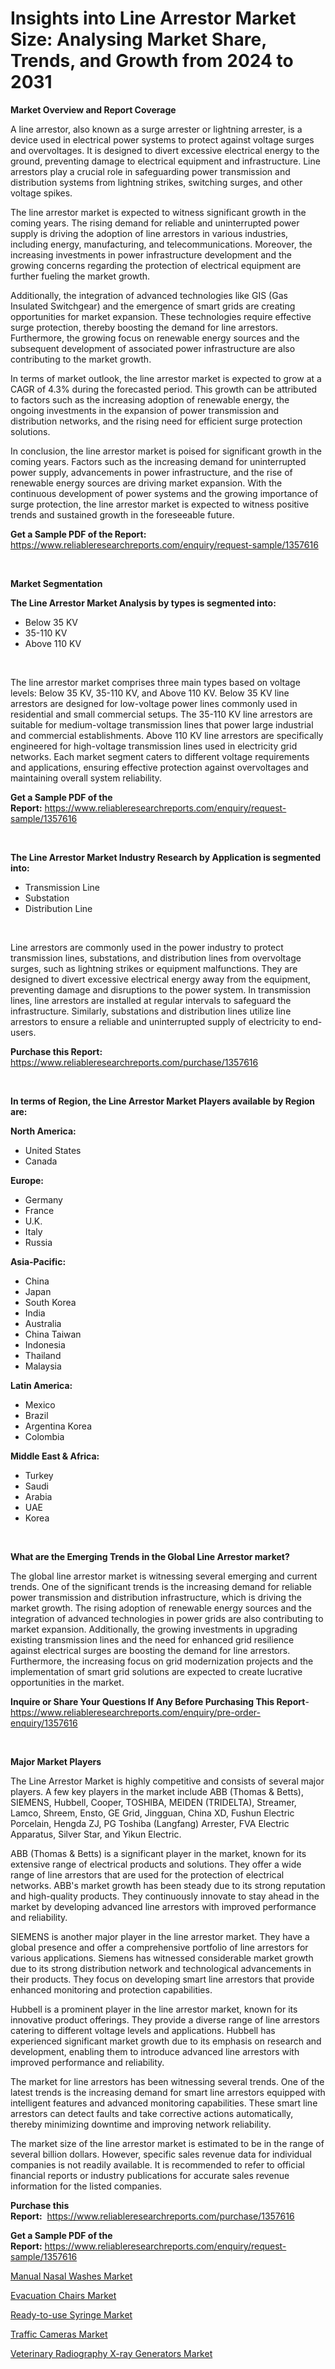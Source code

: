 <p><h1>Insights into Line Arrestor Market Size: Analysing Market Share, Trends, and Growth from 2024 to 2031</h1></p><p><strong>Market Overview and Report Coverage</strong></p>
<p><p>A line arrestor, also known as a surge arrester or lightning arrester, is a device used in electrical power systems to protect against voltage surges and overvoltages. It is designed to divert excessive electrical energy to the ground, preventing damage to electrical equipment and infrastructure. Line arrestors play a crucial role in safeguarding power transmission and distribution systems from lightning strikes, switching surges, and other voltage spikes.</p><p>The line arrestor market is expected to witness significant growth in the coming years. The rising demand for reliable and uninterrupted power supply is driving the adoption of line arrestors in various industries, including energy, manufacturing, and telecommunications. Moreover, the increasing investments in power infrastructure development and the growing concerns regarding the protection of electrical equipment are further fueling the market growth.</p><p>Additionally, the integration of advanced technologies like GIS (Gas Insulated Switchgear) and the emergence of smart grids are creating opportunities for market expansion. These technologies require effective surge protection, thereby boosting the demand for line arrestors. Furthermore, the growing focus on renewable energy sources and the subsequent development of associated power infrastructure are also contributing to the market growth.</p><p>In terms of market outlook, the line arrestor market is expected to grow at a CAGR of 4.3% during the forecasted period. This growth can be attributed to factors such as the increasing adoption of renewable energy, the ongoing investments in the expansion of power transmission and distribution networks, and the rising need for efficient surge protection solutions.</p><p>In conclusion, the line arrestor market is poised for significant growth in the coming years. Factors such as the increasing demand for uninterrupted power supply, advancements in power infrastructure, and the rise of renewable energy sources are driving market expansion. With the continuous development of power systems and the growing importance of surge protection, the line arrestor market is expected to witness positive trends and sustained growth in the foreseeable future.</p></p>
<p><strong>Get a Sample PDF of the Report:</strong> <a href="https://www.reliableresearchreports.com/enquiry/request-sample/1357616">https://www.reliableresearchreports.com/enquiry/request-sample/1357616</a></p>
<p>&nbsp;</p>
<p><strong>Market Segmentation</strong></p>
<p><strong>The Line Arrestor Market Analysis by types is segmented into:</strong></p>
<p><ul><li>Below 35 KV</li><li>35-110 KV</li><li>Above 110 KV</li></ul></p>
<p>&nbsp;</p>
<p><p>The line arrestor market comprises three main types based on voltage levels: Below 35 KV, 35-110 KV, and Above 110 KV. Below 35 KV line arrestors are designed for low-voltage power lines commonly used in residential and small commercial setups. The 35-110 KV line arrestors are suitable for medium-voltage transmission lines that power large industrial and commercial establishments. Above 110 KV line arrestors are specifically engineered for high-voltage transmission lines used in electricity grid networks. Each market segment caters to different voltage requirements and applications, ensuring effective protection against overvoltages and maintaining overall system reliability.</p></p>
<p><strong>Get a Sample PDF of the Report:</strong>&nbsp;<a href="https://www.reliableresearchreports.com/enquiry/request-sample/1357616">https://www.reliableresearchreports.com/enquiry/request-sample/1357616</a></p>
<p>&nbsp;</p>
<p><strong>The Line Arrestor Market Industry Research by Application is segmented into:</strong></p>
<p><ul><li>Transmission Line</li><li>Substation</li><li>Distribution Line</li></ul></p>
<p>&nbsp;</p>
<p><p>Line arrestors are commonly used in the power industry to protect transmission lines, substations, and distribution lines from overvoltage surges, such as lightning strikes or equipment malfunctions. They are designed to divert excessive electrical energy away from the equipment, preventing damage and disruptions to the power system. In transmission lines, line arrestors are installed at regular intervals to safeguard the infrastructure. Similarly, substations and distribution lines utilize line arrestors to ensure a reliable and uninterrupted supply of electricity to end-users.</p></p>
<p><strong>Purchase this Report:</strong>&nbsp; <a href="https://www.reliableresearchreports.com/purchase/1357616">https://www.reliableresearchreports.com/purchase/1357616</a></p>
<p>&nbsp;</p>
<p><strong>In terms of Region, the Line Arrestor Market Players available by Region are:</strong></p>
<p>
    <p> <strong> North America: </strong>
        <ul>
            <li>United States</li>
            <li>Canada</li>
        </ul>
        </p> 
    <p> <strong> Europe: </strong>
        <ul>
            <li>Germany</li>
            <li>France</li>
            <li>U.K.</li>
            <li>Italy</li>
            <li>Russia</li>
        </ul>
        </p> 
    <p> <strong> Asia-Pacific: </strong>
        <ul>
            <li>China</li>
            <li>Japan</li>
            <li>South Korea</li>
            <li>India</li>
            <li>Australia</li>
            <li>China Taiwan</li>
            <li>Indonesia</li>
            <li>Thailand</li>
            <li>Malaysia</li>
        </ul>
        </p> 
    <p> <strong> Latin America: </strong>
        <ul>
            <li>Mexico</li>
            <li>Brazil</li>
            <li>Argentina Korea</li>
            <li>Colombia</li>
        </ul>
        </p> 
    <p> <strong> Middle East & Africa: </strong>
        <ul>
            <li>Turkey</li>
            <li>Saudi</li>
            <li>Arabia</li>
            <li>UAE</li>
            <li>Korea</li>
        </ul>
    </p>
    </p>
<p>&nbsp;</p>
<p><strong>What are the Emerging Trends in the Global Line Arrestor market?</strong></p>
<p><p>The global line arrestor market is witnessing several emerging and current trends. One of the significant trends is the increasing demand for reliable power transmission and distribution infrastructure, which is driving the market growth. The rising adoption of renewable energy sources and the integration of advanced technologies in power grids are also contributing to market expansion. Additionally, the growing investments in upgrading existing transmission lines and the need for enhanced grid resilience against electrical surges are boosting the demand for line arrestors. Furthermore, the increasing focus on grid modernization projects and the implementation of smart grid solutions are expected to create lucrative opportunities in the market.</p></p>
<p><strong>Inquire or Share Your Questions If Any Before Purchasing This Report</strong>- <a href="https://www.reliableresearchreports.com/enquiry/pre-order-enquiry/1357616">https://www.reliableresearchreports.com/enquiry/pre-order-enquiry/1357616</a></p>
<p>&nbsp;</p>
<p><strong>Major Market Players</strong></p>
<p><p>The Line Arrestor Market is highly competitive and consists of several major players. A few key players in the market include ABB (Thomas & Betts), SIEMENS, Hubbell, Cooper, TOSHIBA, MEIDEN (TRIDELTA), Streamer, Lamco, Shreem, Ensto, GE Grid, Jingguan, China XD, Fushun Electric Porcelain, Hengda ZJ, PG Toshiba (Langfang) Arrester, FVA Electric Apparatus, Silver Star, and Yikun Electric.</p><p>ABB (Thomas & Betts) is a significant player in the market, known for its extensive range of electrical products and solutions. They offer a wide range of line arrestors that are used for the protection of electrical networks. ABB's market growth has been steady due to its strong reputation and high-quality products. They continuously innovate to stay ahead in the market by developing advanced line arrestors with improved performance and reliability.</p><p>SIEMENS is another major player in the line arrestor market. They have a global presence and offer a comprehensive portfolio of line arrestors for various applications. Siemens has witnessed considerable market growth due to its strong distribution network and technological advancements in their products. They focus on developing smart line arrestors that provide enhanced monitoring and protection capabilities.</p><p>Hubbell is a prominent player in the line arrestor market, known for its innovative product offerings. They provide a diverse range of line arrestors catering to different voltage levels and applications. Hubbell has experienced significant market growth due to its emphasis on research and development, enabling them to introduce advanced line arrestors with improved performance and reliability.</p><p>The market for line arrestors has been witnessing several trends. One of the latest trends is the increasing demand for smart line arrestors equipped with intelligent features and advanced monitoring capabilities. These smart line arrestors can detect faults and take corrective actions automatically, thereby minimizing downtime and improving network reliability.</p><p>The market size of the line arrestor market is estimated to be in the range of several billion dollars. However, specific sales revenue data for individual companies is not readily available. It is recommended to refer to official financial reports or industry publications for accurate sales revenue information for the listed companies.</p></p>
<p><strong>Purchase this Report:</strong>&nbsp;&nbsp;<a href="https://www.reliableresearchreports.com/purchase/1357616">https://www.reliableresearchreports.com/purchase/1357616</a></p>
<p></p>
<p><strong>Get a Sample PDF of the Report:</strong>&nbsp;<a href="https://www.reliableresearchreports.com/enquiry/request-sample/1357616">https://www.reliableresearchreports.com/enquiry/request-sample/1357616</a></p>
<p><p><a href="https://medium.com/@isidrowolff1966/manual-nasal-washes-market-the-key-to-successful-business-strategy-forecast-till-2030-67e73f350e42">Manual Nasal Washes Market</a></p><p><a href="https://github.com/RoccoManning/Market-Research-Report-List-3/blob/main/evacuation-chairs-market.md">Evacuation Chairs Market</a></p><p><a href="https://medium.com/@isidrowolff1966/ready-to-use-syringe-nbsp-market-focuses-on-market-share-size-and-projected-forecast-till-2030-aca44292d657">Ready-to-use Syringe Market</a></p><p><a href="https://github.com/NorbertYates/Market-Research-Report-List-3/blob/main/traffic-cameras-market.md">Traffic Cameras Market</a></p><p><a href="https://medium.com/@isidrowolff1966/veterinary-radiography-x-ray-generators-market-insight-market-trends-growth-forecasted-from-2023-dd8de57be0bf">Veterinary Radiography X-ray Generators Market</a></p></p>